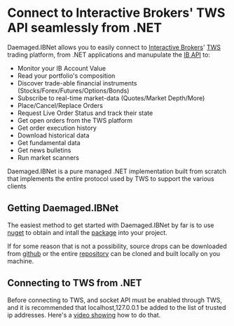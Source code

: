 # Connect to Interactive Brokers' TWS API seamlessly from .NET #

Daemaged.IBNet allows you to easily connect to [Interactive Brokers](http://www.interactivebrokers.com)' [TWS](http://www.interactivebrokers.com/en/index.php?f=674) trading platform, from .NET applications and manupulate the [IB API](http://www.interactivebrokers.com/en/?f=%2Fen%2Fsoftware%2Fibapi.php) to:
 
* Monitor your IB Account Value
* Read your portfolio's composition
* Discover trade-able financial instruments (Stocks/Forex/Futures/Options/Bonds)
* Subscribe to real-time market-data (Quotes/Market Depth/More)
* Place/Cancel/Replace Orders
* Request Live Order Status and track their state
* Get open orders from the TWS platform
* Get order execution history
* Download historical data
* Get fundamental data
* Get news bulletins
* Run market scanners

Daemaged.IBNet is a pure managed .NET implementation built from scratch that implements the entire protocol used by TWS to support the various clients

## Getting Daemaged.IBNet ##

The easiest method to get started with Daemaged.IBNet by far is to use [nuget](http://nuget.org/) to obtain and intall the [package](http://nuget.org/packages/Daemaged.IBNet/) into your project.

If for some reason that is not a possibility, source drops can be downloaded from [github](https://github.com/damageboy/daemaged.ibnet/archive/master.zip) or the entire [repository](https://github.com/damageboy/daemaged.ibnet) can be cloned and built locally on you machine.

## Connecting to TWS from .NET ##
Before connecting to TWS, and socket API must be enabled through TWS, and it is recommended that localhost,127.0.0.1 be added to the list of trusted ip addresses.
Here's a [video showing](http://www.youtube.com/watch?v=_8iKWWsK0uM) how to do that.
